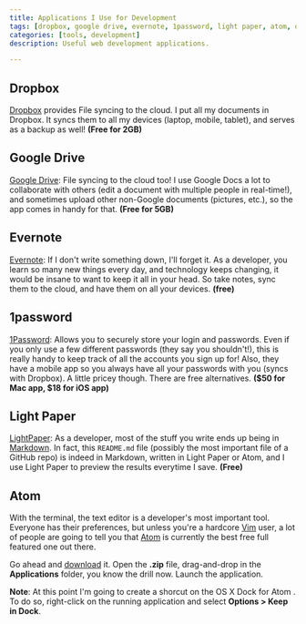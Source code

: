 ```yaml
---
title: Applications I Use for Development
tags: [dropbox, google drive, evernote, 1password, light paper, atom, osx]
categories: [tools, development]
description: Useful web development applications.

---
```

## Dropbox
[Dropbox](http://dropbox.com) provides File syncing to the cloud. I put all my documents in Dropbox. It syncs them to all my devices (laptop, mobile, tablet), and serves as a backup as well! **(Free for 2GB)**

## Google Drive
[Google Drive](https://drive.google.com/): File syncing to the cloud too! I use Google Docs a lot to collaborate with others (edit a document with multiple people in real-time!), and sometimes upload other non-Google documents (pictures, etc.), so the app comes in handy for that. **(Free for 5GB)**

## Evernote
[Evernote](https://evernote.com/): If I don't write something down, I'll forget it. As a developer, you learn so many new things every day, and technology keeps changing, it would be insane to want to keep it all in your head. So take notes, sync them to the cloud, and have them on all your devices. **(free)**

## 1password
[1Password](https://agilebits.com/onepassword): Allows you to securely store your login and passwords. Even if you only use a few different passwords (they say you shouldn't!), this is really handy to keep track of all the accounts you sign up for! Also, they have a mobile app so you always have all your passwords with you (syncs with Dropbox). A little pricey though. There are free alternatives. **($50 for Mac app, $18 for iOS app)**

## Light Paper
[LightPaper](http://clockworkengine.com/lightpaper-mac/): As a developer, most of the stuff you write ends up being in [Markdown](http://daringfireball.net/projects/markdown/). In fact, this `README.md` file (possibly the most important file of a GitHub repo) is indeed in Markdown, written in Light Paper or Atom, and I use Light Paper to preview the results everytime I save. **(Free)**

## Atom
With the terminal, the text editor is a developer's most important tool. Everyone has their preferences, but unless you're a hardcore [Vim](http://en.wikipedia.org/wiki/Vim_(text_editor)) user, a lot of people are going to tell you that [Atom](http://atom.io/) is currently the best free full featured one out there.

Go ahead and [download](https://atom.io/download/mac/) it. Open the **.zip** file, drag-and-drop in the **Applications** folder, you know the drill now. Launch the application.

**Note**: At this point I'm going to create a shorcut on the OS X Dock for Atom . To do so, right-click on the running application and select **Options > Keep in Dock**.
